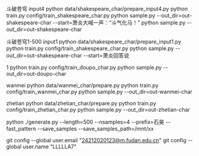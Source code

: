 

斗破苍穹 input4
python data/shakespeare_char/prepare_input4.py
python train.py config/train_shakespeare_char.py
python sample.py --out_dir=out-shakespeare-char --start=萧炎大喊一声：“斗气化马！”
python sample.py --out_dir=out-shakespeare-char


斗破苍穹1-500 input1
python data/shakespeare_char/prepare_input1.py
python train.py config/train_shakespeare_char.py
python sample.py --out_dir=out-shakespeare-char --start=萧炎回答说




1
python train.py config/train_doupo_char.py
python sample.py --out_dir=out-doupo-char

wanmei
python data/wanmei_char/prepare.py
python train.py config/train_wanmei_char.py
python sample.py --out_dir=out-wanmei-char

zhetian 
python data/zhetian_char/prepare.py
python train.py config/train_zhetian_char.py
python sample.py --out_dir=out-zhetian-char


python ./generate.py --length=500 --nsamples=4 --prefix=石昊  --fast_pattern --save_samples --save_samples_path=/mnt/xx


 git config --global user.email "24212020123@m.fudan.edu.cn"
 git config --global user.name "LLLLLA7"
